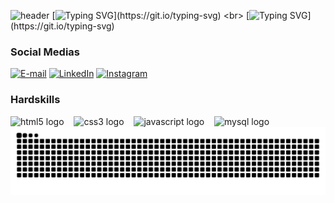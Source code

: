![header](https://github.com/user-attachments/assets/384ec501-da86-4b96-a68c-63bfbc600463)
[![Typing SVG](https://readme-typing-svg.herokuapp.com?font=Poppins&weight=300&size=40&pause=1000&color=9F5DE4DF&background=AAA5FF00&repeat=false&random=false&width=541&height=55&lines=Hello!+My+name+is+Marcella.)](https://git.io/typing-svg)
<br>
[![Typing SVG](https://readme-typing-svg.herokuapp.com?font=Poppins&weight=200&size=30&pause=1000&color=9F5DE4DF&background=AAA5FF00&random=false&width=435&lines=I'm+frontend+developer.)](https://git.io/typing-svg)

<h3 align="left">Social Medias</h3>

[![E-mail](https://img.shields.io/badge/-Email-000?style=for-the-badge&logo=microsoft-outlook&logoColor=9658d5&color:FFF)](mailto:marcella05trindade@gmail.com)
[![LinkedIn](https://img.shields.io/badge/-LinkedIn-000?style=for-the-badge&logo=linkedin&logoColor=9658d5&color:FFF)](www.linkedin.com/in/marcella-trindade-9aa653241)
[![Instagram](https://img.shields.io/badge/-Instagram-000?style=for-the-badge&logo=instagram&logoColor=9658d5&color:FFF)](https://www.instagram.com/marcella__trindade/)

<h3 align="left">Hardskills</h3>
<div align="left">
  <img src="https://cdn.jsdelivr.net/gh/devicons/devicon/icons/html5/html5-original.svg" height="25" alt="html5 logo"  />
  <img width="8" />
  <img src="https://cdn.jsdelivr.net/gh/devicons/devicon/icons/css3/css3-original.svg" height="25" alt="css3 logo"  />
  <img width="8" />
  <img src="https://cdn.jsdelivr.net/gh/devicons/devicon/icons/javascript/javascript-plain.svg" height="25" alt="javascript logo"  />
  <img width="8" />
  <img src="https://cdn.jsdelivr.net/gh/devicons/devicon/icons/angular/angular-original.svg" height="25" alt="mysql logo"  />
  <img width="8" />
</div>


<picture align="center">
  <source media="(prefers-color-scheme: dark)" srcset="https://raw.githubusercontent.com/MarcellaTrindade/MarcellaTrindade/output/github-contribution-grid-snake-dark.svg">
  <source media="(prefers-color-scheme: light)" srcset="https://raw.githubusercontent.com/MarcellaTrindade/MarcellaTrindade/output/github-contribution-grid-snake-dark.svg">
  <img align="center" alt="github contribution grid snake animation" src="https://raw.githubusercontent.com/MarcellaTrindade/MarcellaTrindade/output/github-contribution-grid-snake.svg">
</picture>
